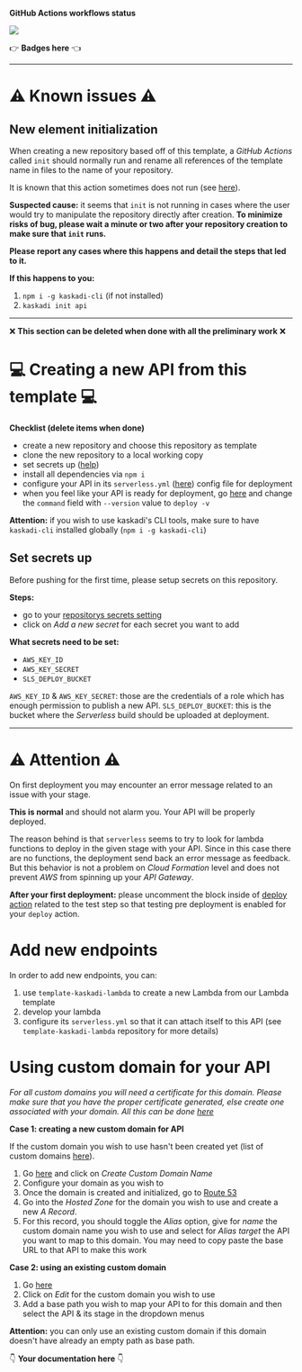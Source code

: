 **GitHub Actions workflows status**

![](https://img.shields.io/github/workflow/status/kaskadi/template-kaskadi-api/deploy?label=deployed&logo=Amazon%20AWS)
<!-- Only for branches which are not release/** or master -->
<!-- ![](https://img.shields.io/github/workflow/status/kaskadi/template-kaskadi-api/test?label=test&logo=Amazon%20AWS) -->

:point_right: **Badges here** :point_left:

****

# :warning: Known issues :warning:

## New element initialization

When creating a new repository based off of this template, a _GitHub Actions_ called `init` should normally run and rename all references of the template name in files to the name of your repository.

It is known that this action sometimes does not run (see [here](https://github.com/kaskadi/template-kaskadi-element/issues/17)).

**Suspected cause:** it seems that `init` is not running in cases where the user would try to manipulate the repository directly after creation. **To minimize risks of bug, please wait a minute or two after your repository creation to make sure that `init` runs.**

**Please report any cases where this happens and detail the steps that led to it.**

**If this happens to you:**
1. `npm i -g kaskadi-cli` (if not installed)
2. `kaskadi init api`

****

❌ **This section can be deleted when done with all the preliminary work** ❌

# :computer: Creating a new API from this template :computer:

**Checklist (delete items when done)**
- create a new repository and choose this repository as template
- clone the new repository to a local working copy
- set secrets up ([help](#Set-secrets-up))
- install all dependencies via `npm i`
- configure your API in its `serverless.yml` ([here](./serverless.yml)) config file for deployment
- when you feel like your API is ready for deployment, go [here](./.github/workflows/deploy.yml) and change the `command` field with `--version` value to `deploy -v`

**Attention:** if you wish to use kaskadi's CLI tools, make sure to have `kaskadi-cli` installed globally (`npm i -g kaskadi-cli`)

## Set secrets up

Before pushing for the first time, please setup secrets on this repository.

**Steps:**
- go to your [repositorys secrets setting](../../settings/secrets)
- click on _Add a new secret_ for each secret you want to add

**What secrets need to be set:**
- `AWS_KEY_ID`
- `AWS_KEY_SECRET`
- `SLS_DEPLOY_BUCKET`

`AWS_KEY_ID` & `AWS_KEY_SECRET`: those are the credentials of a role which has enough permission to publish a new API.
`SLS_DEPLOY_BUCKET`: this is the bucket where the _Serverless_ build should be uploaded at deployment.

****

# :warning: Attention :warning:

On first deployment you may encounter an error message related to an issue with your stage.

**This is normal** and should not alarm you. Your API will be properly deployed.

The reason behind is that `serverless` seems to try to look for lambda functions to deploy in the given stage with your API. Since in this case there are no functions, the deployment send back an error message as feedback. But this behavior is not a problem on _Cloud Formation_ level and does not prevent _AWS_ from spinning up your _API Gateway_.

**After your first deployment:** please uncomment the block inside of [deploy action](./.github/workflows/deploy.yml) related to the test step so that testing pre deployment is enabled for your `deploy` action.

# Add new endpoints

In order to add new endpoints, you can:
1. use `template-kaskadi-lambda` to create a new Lambda from our Lambda template
2. develop your lambda
3. configure its `serverless.yml` so that it can attach itself to this API (see `template-kaskadi-lambda` repository for more details)

# Using custom domain for your API

_For all custom domains you will need a certificate for this domain. Please make sure that you have the proper certificate generated, else create one associated with your domain. All this can be done [here](https://console.aws.amazon.com/acm/home?region=us-east-1#/)_

**Case 1: creating a new custom domain for API**

If the custom domain you wish to use hasn't been created yet (list of custom domains [here](https://eu-central-1.console.aws.amazon.com/apigateway/home?region=eu-central-1#/custom-domain-names)).

1. Go [here](https://eu-central-1.console.aws.amazon.com/apigateway/home?region=eu-central-1#/custom-domain-names) and click on _Create Custom Domain Name_
2. Configure your domain as you wish to
3. Once the domain is created and initialized, go to [Route 53](https://console.aws.amazon.com/route53/home?region=eu-central-1)
4. Go into the _Hosted Zone_ for the domain you wish to use and create a new _A Record_.
5. For this record, you should toggle the _Alias_ option, give for _name_ the custom domain name you wish to use and select for _Alias target_ the API you want to map to this domain. You may need to copy paste the base URL to that API to make this work

**Case 2: using an existing custom domain**

1. Go [here](https://eu-central-1.console.aws.amazon.com/apigateway/home?region=eu-central-1#/custom-domain-names)
2. Click on _Edit_ for the custom domain you wish to use
3. Add a base path you wish to map your API to for this domain and then select the API & its stage in the dropdown menus

**Attention:** you can only use an existing custom domain if this domain doesn't have already an empty path as base path.

:point_down: **Your documentation here** :point_down:
